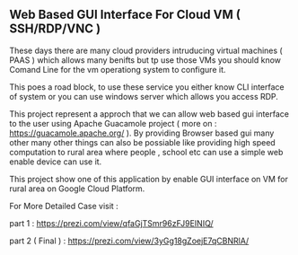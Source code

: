 ## Web Based GUI Interface For Cloud VM ( SSH/RDP/VNC )

These days there are many cloud providers intruducing virtual machines ( PAAS ) which allows 
many benifts but tp use those VMs you should know Comand Line for the vm operationg system to
configure it.

This poes a road block, to use these service you either know CLI interface of system or you can
use windows server which allows you access RDP.

This project represent a approch that we can allow web based gui interface to the user using
Apache Guacamole project ( more on : https://guacamole.apache.org/ ). By providing Browser based
gui many other many other things can also be possiable like providing high speed computation to 
rural area where people , school etc can use a simple web enable device can use it.

This project show one of this application by enable GUI interface on VM for rural area 
on Google Cloud Platform.

For More Detailed Case visit : 

  part 1 : https://prezi.com/view/qfaGjTSmr96zFJ9EINIQ/
  
  part 2 ( Final ) : https://prezi.com/view/3yGg18gZoejE7qCBNRlA/

